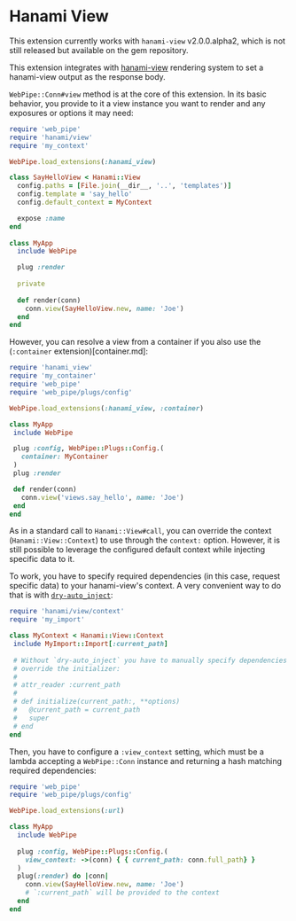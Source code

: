 # Hanami View

This extension currently works with `hanami-view` v2.0.0.alpha2, which is not
still released but available on the gem repository.

This extension integrates with [hanami-view](https://github.com/hanami/view)
rendering system to set a hanami-view output as the response body.

`WebPipe::Conn#view` method is at the core of this extension. In its basic
behavior, you provide to it a view instance you want to render and any
exposures or options it may need:

```ruby
require 'web_pipe'
require 'hanami/view'
require 'my_context'

WebPipe.load_extensions(:hanami_view)

class SayHelloView < Hanami::View
  config.paths = [File.join(__dir__, '..', 'templates')]
  config.template = 'say_hello'
  config.default_context = MyContext

  expose :name
end
    
class MyApp
  include WebPipe

  plug :render
  
  private
  
  def render(conn)
    conn.view(SayHelloView.new, name: 'Joe')
  end
end
```
However, you can resolve a view from a container if you also use the
(`:container` extension)[container.md]:

```ruby
require 'hanami_view'
require 'my_container'
require 'web_pipe'
require 'web_pipe/plugs/config'

WebPipe.load_extensions(:hanami_view, :container)

class MyApp
 include WebPipe

 plug :config, WebPipe::Plugs::Config.(
   container: MyContainer
 )
 plug :render

 def render(conn)
   conn.view('views.say_hello', name: 'Joe')
 end
end
```

As in a standard call to `Hanami::View#call`, you can override the context
(`Hanami::View::Context`) to use through the `context:` option. However, it is still possible to leverage the configured default context while injecting specific data to it.

To work, you have to specify required dependencies (in this case,
request specific data) to your hanami-view's context. A very convenient way to do that is with [`dry-auto_inject`](https://dry-rb.org/gems/dry-auto_inject):

```ruby
require 'hanami/view/context'
require 'my_import'

class MyContext < Hanami::View::Context
 include MyImport::Import[:current_path]
 
 # Without `dry-auto_inject` you have to manually specify dependencies and
 # override the initializer:
 #
 # attr_reader :current_path
 # 
 # def initialize(current_path:, **options)
 #   @current_path = current_path
 #   super
 # end
end
```

Then, you have to configure a `:view_context` setting, which must be a lambda
accepting a `WebPipe::Conn` instance and returning a hash matching required
dependencies:

```ruby
require 'web_pipe'
require 'web_pipe/plugs/config'

WebPipe.load_extensions(:url)

class MyApp
  include WebPipe
  
  plug :config, WebPipe::Plugs::Config.(
    view_context: ->(conn) { { current_path: conn.full_path} }
  )
  plug(:render) do |conn|
    conn.view(SayHelloView.new, name: 'Joe')
    # `:current_path` will be provided to the context
  end
end
```
